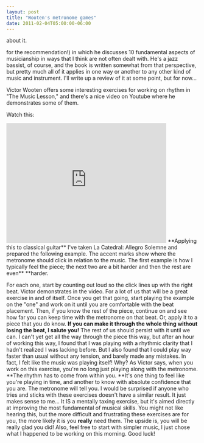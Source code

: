 ```yaml
---
layout: post
title: "Wooten's metronome games"
date: 2011-02-04T05:00:00-06:00
---
```





 about it. 




 for the recommendation!) in which he discusses 10 fundamental aspects of musicianship in ways that I think are not often dealt with. He's a jazz bassist, of course, and the book is written somewhat from that perspective, but pretty much all of it applies in one way or another to any other kind of music and instrument. I'll write up a review of it at some point, but for now...


Victor Wooten offers some interesting exercises for working on rhythm in "The Music Lesson," and there's a nice video on Youtube where he demonstrates some of them.



Watch this:
<iframe width="420" height="315" src="http://www.youtube.com/embed/9X1fhVLVF_4" frameborder="0" allowfullscreen></iframe>
**Applying this to classical guitar**
I've taken La Catedral: Allegro Solemne and prepared the following example. The accent marks show where the metronome should click in relation to the music. The first example is how I typically feel the piece; the next two are a bit harder and then the rest are even** **harder.



For each one, start by counting out loud so the click lines up with the right beat. Victor demonstrates in the video. For a lot of us that will be a great exercise in and of itself.
Once you get that going, start playing the example on the "one" and work on it until you are comfortable with the beat placement. Then, if you know the rest of the piece, continue on and see how far you can keep time with the metronome on that beat. Or, apply it to a piece that you do know.
**If you can make it through the whole thing without losing the beat, I salute you!**
The rest of us should persist with it until we can. 
I can't yet get all the way through the piece this way, but after an hour of working this way, I found that I was playing with a rhythmic clarity that I hadn't realized I was lacking before. But I also found that I could play way faster than usual without any tension, and barely made any mistakes. In fact, I felt like the music was playing itself!
Why? As Victor says, when you work on this exercise, you're no long just playing along with the metronome. **The rhythm has to come from within you. **It's one thing to feel like you're playing in time, and another to know with absolute confidence that you are. The metronome will tell you.
I would be surprised if anyone who tries and sticks with these exercises doesn't have a similar result. It just makes sense to me... It IS a mentally taxing exercise, but it's aimed directly at improving the most fundamental of musical skills.
You might not like hearing this, but the more difficult and frustrating these exercises are for you, the more likely it is you **really** need them. The upside is, you will be really glad you did!
Also, feel free to start with simpler music, I just chose what I happened to be working on this morning.
Good luck!

